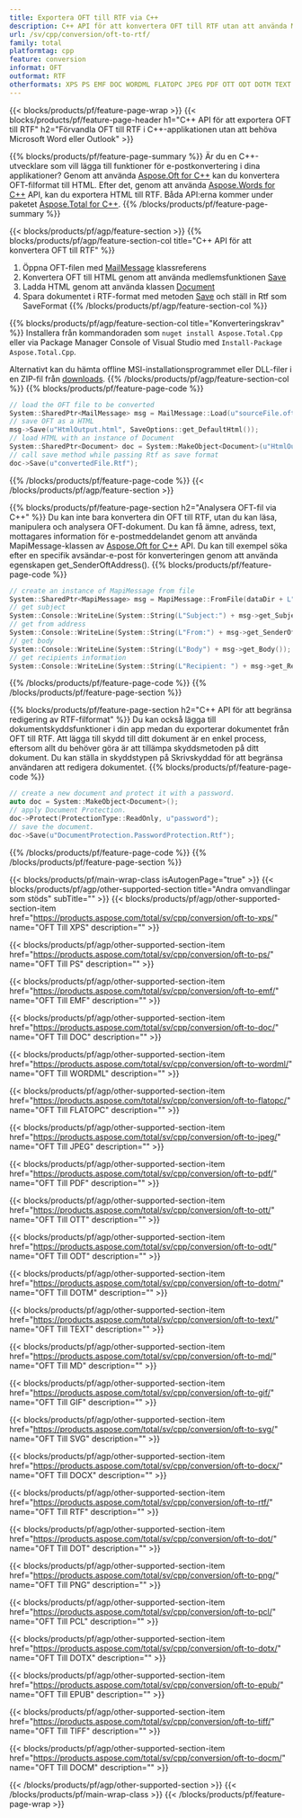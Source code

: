 ```yaml
---
title: Exportera OFT till RTF via C++
description: C++ API för att konvertera OFT till RTF utan att använda Microsoft Word eller Outlook
url: /sv/cpp/conversion/oft-to-rtf/
family: total
platformtag: cpp
feature: conversion
informat: OFT
outformat: RTF
otherformats: XPS PS EMF DOC WORDML FLATOPC JPEG PDF OTT ODT DOTM TEXT MD GIF SVG DOCX BMP DOT PNG PCL DOTX EPUB TIFF DOCM
---
```

{{< blocks/products/pf/feature-page-wrap >}}
{{< blocks/products/pf/feature-page-header h1="C++ API för att exportera OFT till RTF" h2="Förvandla OFT till RTF i C++-applikationen utan att behöva Microsoft Word eller Outlook" >}}

{{% blocks/products/pf/feature-page-summary %}}
Är du en C++-utvecklare som vill lägga till funktioner för e-postkonvertering i dina applikationer? Genom att använda [Aspose.Oft for C++](https://products.aspose.com/oft/cpp/) kan du konvertera OFT-filformat till HTML. Efter det, genom att använda [Aspose.Words for C++](https://products.aspose.com/words/cpp/) API, kan du exportera HTML till RTF. Båda API:erna kommer under paketet [Aspose.Total for C++](https://products.aspose.com/total/cpp/). 
{{% /blocks/products/pf/feature-page-summary  %}}

{{< blocks/products/pf/agp/feature-section >}}
{{% blocks/products/pf/agp/feature-section-col title="C++ API för att konvertera OFT till RTF" %}}
1. Öppna OFT-filen med [MailMessage](https://reference.aspose.com/oft/cpp/class/aspose.oft.mail_message) klassreferens
2. Konvertera OFT till HTML genom att använda medlemsfunktionen [Save](https://reference.aspose.com/oft/cpp/class/aspose.oft.mail_message#a7e7c6b50c8db5a8bcc6934db02b4a786)
3. Ladda HTML genom att använda klassen [Document](https://reference.aspose.com/words/cpp/class/aspose.words.document)
4. Spara dokumentet i RTF-format med metoden [Save](https://reference.aspose.com/words/cpp/class/aspose.words.document#save_string_saveformat) och ställ in Rtf som SaveFormat
{{% /blocks/products/pf/agp/feature-section-col %}}

{{% blocks/products/pf/agp/feature-section-col title="Konverteringskrav" %}}
Installera från kommandoraden som ```nuget install Aspose.Total.Cpp``` eller via Package Manager Console of Visual Studio med ```Install-Package Aspose.Total.Cpp```.

Alternativt kan du hämta offline MSI-installationsprogrammet eller DLL-filer i en ZIP-fil från [downloads](https://downloads.aspose.com/total/cpp).
{{% /blocks/products/pf/agp/feature-section-col %}}
{{% blocks/products/pf/feature-page-code %}}

```cpp
// load the OFT file to be converted
System::SharedPtr<MailMessage> msg = MailMessage::Load(u"sourceFile.oft");
// save OFT as a HTML 
msg->Save(u"HtmlOutput.html", SaveOptions::get_DefaultHtml());  
// load HTML with an instance of Document
System::SharedPtr<Document> doc = System::MakeObject<Document>(u"HtmlOutput.html");
// call save method while passing Rtf as save format
doc->Save(u"convertedFile.Rtf");
```

{{% /blocks/products/pf/feature-page-code %}}
{{< /blocks/products/pf/agp/feature-section >}}

{{% blocks/products/pf/feature-page-section  h2="Analysera OFT-fil via C++" %}}
Du kan inte bara konvertera din OFT till RTF, utan du kan läsa, manipulera och analysera OFT-dokument. Du kan få ämne, adress, text, mottagares information för e-postmeddelandet genom att använda MapiMessage-klassen av [Aspose.Oft for C++](https://products.aspose.com/oft/cpp/) API. Du kan till exempel söka efter en specifik avsändar-e-post för konverteringen genom att använda egenskapen get_SenderOftAddress().
{{% blocks/products/pf/feature-page-code %}}

```cpp
// create an instance of MapiMessage from file
System::SharedPtr<MapiMessage> msg = MapiMessage::FromFile(dataDir + L"message.oft");
// get subject
System::Console::WriteLine(System::String(L"Subject:") + msg->get_Subject());
// get from address
System::Console::WriteLine(System::String(L"From:") + msg->get_SenderOftAddress());
// get body
System::Console::WriteLine(System::String(L"Body") + msg->get_Body());
// get recipients information
System::Console::WriteLine(System::String(L"Recipient: ") + msg->get_Recipients());
```
{{% /blocks/products/pf/feature-page-code  %}}
{{% /blocks/products/pf/feature-page-section %}}

{{% blocks/products/pf/feature-page-section  h2="C++ API för att begränsa redigering av RTF-filformat" %}}
Du kan också lägga till dokumentskyddsfunktioner i din app medan du exporterar dokumentet från OFT till RTF. Att lägga till skydd till ditt dokument är en enkel process, eftersom allt du behöver göra är att tillämpa skyddsmetoden på ditt dokument. Du kan ställa in skyddstypen på Skrivskyddad för att begränsa användaren att redigera dokumentet.
{{% blocks/products/pf/feature-page-code %}}

```cpp
// create a new document and protect it with a password.
auto doc = System::MakeObject<Document>();
// apply Document Protection.
doc->Protect(ProtectionType::ReadOnly, u"password");
// save the document.
doc->Save(u"DocumentProtection.PasswordProtection.Rtf");
```
{{% /blocks/products/pf/feature-page-code  %}}
{{% /blocks/products/pf/feature-page-section %}}

{{< blocks/products/pf/main-wrap-class isAutogenPage="true" >}}
{{< blocks/products/pf/agp/other-supported-section title="Andra omvandlingar som stöds" subTitle="" >}}
{{< blocks/products/pf/agp/other-supported-section-item href="https://products.aspose.com/total/sv/cpp/conversion/oft-to-xps/" name="OFT Till XPS" description="" >}}

{{< blocks/products/pf/agp/other-supported-section-item href="https://products.aspose.com/total/sv/cpp/conversion/oft-to-ps/" name="OFT Till PS" description="" >}}

{{< blocks/products/pf/agp/other-supported-section-item href="https://products.aspose.com/total/sv/cpp/conversion/oft-to-emf/" name="OFT Till EMF" description="" >}}

{{< blocks/products/pf/agp/other-supported-section-item href="https://products.aspose.com/total/sv/cpp/conversion/oft-to-doc/" name="OFT Till DOC" description="" >}}

{{< blocks/products/pf/agp/other-supported-section-item href="https://products.aspose.com/total/sv/cpp/conversion/oft-to-wordml/" name="OFT Till WORDML" description="" >}}

{{< blocks/products/pf/agp/other-supported-section-item href="https://products.aspose.com/total/sv/cpp/conversion/oft-to-flatopc/" name="OFT Till FLATOPC" description="" >}}

{{< blocks/products/pf/agp/other-supported-section-item href="https://products.aspose.com/total/sv/cpp/conversion/oft-to-jpeg/" name="OFT Till JPEG" description="" >}}

{{< blocks/products/pf/agp/other-supported-section-item href="https://products.aspose.com/total/sv/cpp/conversion/oft-to-pdf/" name="OFT Till PDF" description="" >}}

{{< blocks/products/pf/agp/other-supported-section-item href="https://products.aspose.com/total/sv/cpp/conversion/oft-to-ott/" name="OFT Till OTT" description="" >}}

{{< blocks/products/pf/agp/other-supported-section-item href="https://products.aspose.com/total/sv/cpp/conversion/oft-to-odt/" name="OFT Till ODT" description="" >}}

{{< blocks/products/pf/agp/other-supported-section-item href="https://products.aspose.com/total/sv/cpp/conversion/oft-to-dotm/" name="OFT Till DOTM" description="" >}}

{{< blocks/products/pf/agp/other-supported-section-item href="https://products.aspose.com/total/sv/cpp/conversion/oft-to-text/" name="OFT Till TEXT" description="" >}}

{{< blocks/products/pf/agp/other-supported-section-item href="https://products.aspose.com/total/sv/cpp/conversion/oft-to-md/" name="OFT Till MD" description="" >}}

{{< blocks/products/pf/agp/other-supported-section-item href="https://products.aspose.com/total/sv/cpp/conversion/oft-to-gif/" name="OFT Till GIF" description="" >}}

{{< blocks/products/pf/agp/other-supported-section-item href="https://products.aspose.com/total/sv/cpp/conversion/oft-to-svg/" name="OFT Till SVG" description="" >}}

{{< blocks/products/pf/agp/other-supported-section-item href="https://products.aspose.com/total/sv/cpp/conversion/oft-to-docx/" name="OFT Till DOCX" description="" >}}

{{< blocks/products/pf/agp/other-supported-section-item href="https://products.aspose.com/total/sv/cpp/conversion/oft-to-rtf/" name="OFT Till RTF" description="" >}}

{{< blocks/products/pf/agp/other-supported-section-item href="https://products.aspose.com/total/sv/cpp/conversion/oft-to-dot/" name="OFT Till DOT" description="" >}}

{{< blocks/products/pf/agp/other-supported-section-item href="https://products.aspose.com/total/sv/cpp/conversion/oft-to-png/" name="OFT Till PNG" description="" >}}

{{< blocks/products/pf/agp/other-supported-section-item href="https://products.aspose.com/total/sv/cpp/conversion/oft-to-pcl/" name="OFT Till PCL" description="" >}}

{{< blocks/products/pf/agp/other-supported-section-item href="https://products.aspose.com/total/sv/cpp/conversion/oft-to-dotx/" name="OFT Till DOTX" description="" >}}

{{< blocks/products/pf/agp/other-supported-section-item href="https://products.aspose.com/total/sv/cpp/conversion/oft-to-epub/" name="OFT Till EPUB" description="" >}}

{{< blocks/products/pf/agp/other-supported-section-item href="https://products.aspose.com/total/sv/cpp/conversion/oft-to-tiff/" name="OFT Till TIFF" description="" >}}

{{< blocks/products/pf/agp/other-supported-section-item href="https://products.aspose.com/total/sv/cpp/conversion/oft-to-docm/" name="OFT Till DOCM" description="" >}}


{{< /blocks/products/pf/agp/other-supported-section >}}
{{< /blocks/products/pf/main-wrap-class >}}
{{< /blocks/products/pf/feature-page-wrap >}}